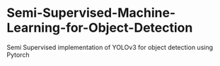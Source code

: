 # Semi-Supervised-Machine-Learning-for-Object-Detection
Semi Supervised implementation of YOLOv3 for object detection using Pytorch
